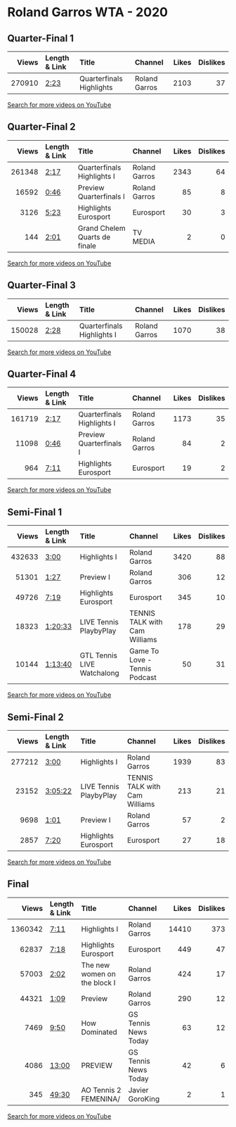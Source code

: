
# Roland Garros WTA - 2020
    
## Quarter-Final 1
|   Views | Length & Link                                       | Title                    | Channel       |   Likes |   Dislikes |
|--------:|:----------------------------------------------------|:-------------------------|:--------------|--------:|-----------:|
|  270910 | [2:23](https://www.youtube.com/watch?v=lAAXAcBKyLg) | Quarterfinals Highlights | Roland Garros |    2103 |         37 |

[Search for more videos on YouTube](https://www.youtube.com/results?search_query=%22roland+garros%22+%22Swiatek%22+%22Trevisan%22+%222020%22+%22highlights%22)     

## Quarter-Final 2
|   Views | Length & Link                                       | Title                         | Channel       |   Likes |   Dislikes |
|--------:|:----------------------------------------------------|:------------------------------|:--------------|--------:|-----------:|
|  261348 | [2:17](https://www.youtube.com/watch?v=Bwwbx36pYCA) | Quarterfinals Highlights I    | Roland Garros |    2343 |         64 |
|   16592 | [0:46](https://www.youtube.com/watch?v=Hxs0TGARF30) | Preview Quarterfinals I       | Roland Garros |      85 |          8 |
|    3126 | [5:23](https://www.youtube.com/watch?v=cvqCc_EX8OI) | Highlights  Eurosport         | Eurosport     |      30 |          3 |
|     144 | [2:01](https://www.youtube.com/watch?v=tW6NNrrzI5k) | Grand Chelem Quarts de finale | TV MEDIA      |       2 |          0 |

[Search for more videos on YouTube](https://www.youtube.com/results?search_query=%22roland+garros%22+%22Podoroska%22+%22Svitolina%22+%222020%22+%22highlights%22)     

## Quarter-Final 3
|   Views | Length & Link                                       | Title                      | Channel       |   Likes |   Dislikes |
|--------:|:----------------------------------------------------|:---------------------------|:--------------|--------:|-----------:|
|  150028 | [2:28](https://www.youtube.com/watch?v=2OSQxrb8e3I) | Quarterfinals Highlights I | Roland Garros |    1070 |         38 |

[Search for more videos on YouTube](https://www.youtube.com/results?search_query=%22roland+garros%22+%22Kenin%22+%22Collins%22+%222020%22+%22highlights%22)     

## Quarter-Final 4
|   Views | Length & Link                                       | Title                      | Channel       |   Likes |   Dislikes |
|--------:|:----------------------------------------------------|:---------------------------|:--------------|--------:|-----------:|
|  161719 | [2:17](https://www.youtube.com/watch?v=K4DdmnyN0wA) | Quarterfinals Highlights I | Roland Garros |    1173 |         35 |
|   11098 | [0:46](https://www.youtube.com/watch?v=pttnne7hMgo) | Preview Quarterfinals I    | Roland Garros |      84 |          2 |
|     964 | [7:11](https://www.youtube.com/watch?v=ekqi1zIEcXc) | Highlights  Eurosport      | Eurosport     |      19 |          2 |

[Search for more videos on YouTube](https://www.youtube.com/results?search_query=%22roland+garros%22+%22Kvitova%22+%22Siegemund%22+%222020%22+%22highlights%22)     

## Semi-Final 1
|   Views | Length & Link                                          | Title                      | Channel                       |   Likes |   Dislikes |
|--------:|:-------------------------------------------------------|:---------------------------|:------------------------------|--------:|-----------:|
|  432633 | [3:00](https://www.youtube.com/watch?v=QTUleiLoKcM)    | Highlights I               | Roland Garros                 |    3420 |         88 |
|   51301 | [1:27](https://www.youtube.com/watch?v=JuaXdsASTD0)    | Preview  I                 | Roland Garros                 |     306 |         12 |
|   49726 | [7:19](https://www.youtube.com/watch?v=2Z_ZkMpfWy8)    | Highlights  Eurosport      | Eurosport                     |     345 |         10 |
|   18323 | [1:20:33](https://www.youtube.com/watch?v=AYUYfgjhU7g) | LIVE Tennis PlaybyPlay     | TENNIS TALK with Cam Williams |     178 |         29 |
|   10144 | [1:13:40](https://www.youtube.com/watch?v=f22Iq01GXLQ) | GTL Tennis LIVE Watchalong | Game To Love - Tennis Podcast |      50 |         31 |

[Search for more videos on YouTube](https://www.youtube.com/results?search_query=%22roland+garros%22+%22Swiatek%22+%22Podoroska%22+%222020%22+%22highlights%22)     

## Semi-Final 2
|   Views | Length & Link                                          | Title                  | Channel                       |   Likes |   Dislikes |
|--------:|:-------------------------------------------------------|:-----------------------|:------------------------------|--------:|-----------:|
|  277212 | [3:00](https://www.youtube.com/watch?v=wM7jCuN1838)    | Highlights I           | Roland Garros                 |    1939 |         83 |
|   23152 | [3:05:22](https://www.youtube.com/watch?v=BG5GuqY4Gok) | LIVE Tennis PlaybyPlay | TENNIS TALK with Cam Williams |     213 |         21 |
|    9698 | [1:01](https://www.youtube.com/watch?v=FV4Ldu4w2HY)    | Preview  I             | Roland Garros                 |      57 |          2 |
|    2857 | [7:20](https://www.youtube.com/watch?v=Sj0qLZ_1q6Q)    | Highlights  Eurosport  | Eurosport                     |      27 |         18 |

[Search for more videos on YouTube](https://www.youtube.com/results?search_query=%22roland+garros%22+%22Kenin%22+%22Kvitova%22+%222020%22+%22highlights%22)     

## Final
|   Views | Length & Link                                        | Title                        | Channel              |   Likes |   Dislikes |
|--------:|:-----------------------------------------------------|:-----------------------------|:---------------------|--------:|-----------:|
| 1360342 | [7:11](https://www.youtube.com/watch?v=OwKaLdNEjlI)  | Highlights I                 | Roland Garros        |   14410 |        373 |
|   62837 | [7:18](https://www.youtube.com/watch?v=sv5YGic4Moo)  | Highlights  Eurosport        | Eurosport            |     449 |         47 |
|   57003 | [2:02](https://www.youtube.com/watch?v=JC5g8BRNZyQ)  | The new women on the block I | Roland Garros        |     424 |         17 |
|   44321 | [1:09](https://www.youtube.com/watch?v=VGs4Zf8vrN4)  | Preview                      | Roland Garros        |     290 |         12 |
|    7469 | [9:50](https://www.youtube.com/watch?v=MKo3MPFuV_c)  | How   Dominated              | GS Tennis News Today |      63 |         12 |
|    4086 | [13:00](https://www.youtube.com/watch?v=LlLeclUGKgI) | PREVIEW                      | GS Tennis News Today |      42 |          6 |
|     345 | [49:30](https://www.youtube.com/watch?v=e03Uxp_O5Rs) | AO Tennis 2    FEMENINA/     | Javier GoroKing      |       2 |          1 |

[Search for more videos on YouTube](https://www.youtube.com/results?search_query=%22roland+garros%22+%22Swiatek%22+%22Kenin%22+%222020%22+%22highlights%22)     
